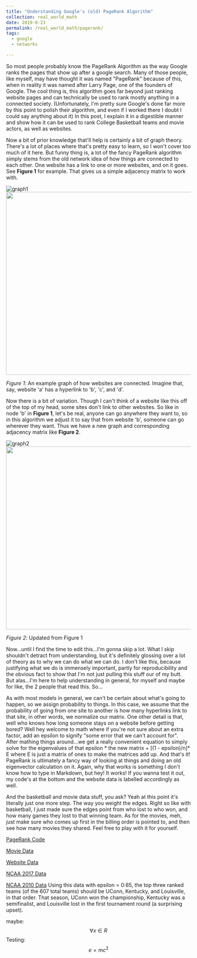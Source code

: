 ```yaml
---
title: "Understanding Google's (old) PageRank Algorithm"
collection: real_world_math
date: 2019-8-23
permalink: /real_world_math/pagerank/
tags:
  - google
  - networks

---
```


So most people probably know the PageRank Algorithm as the way Google ranks the pages that show up after a google search. Many of those people, like myself, may have thought it was named "PageRank" because of this, when in reality it was named after Larry Page, one of the founders of Google. The cool thing is, this algorithm goes far beyond just ranking website pages and can technically be used to rank mostly anything in a connected society. (Unfortunately, I'm pretty sure Google's done far more by this point to polish their algorithm, and even if I worked there I doubt I could say anything about it) In this post, I explain it in a digestible manner and show how it can be used to rank College Basketball teams and movie actors, as well as websites.

Now a bit of prior knowledge that'll help is certainly a bit of graph theory. There's a lot of places where that's pretty easy to learn, so I won't cover too much of it here. But funny thing is, a lot of the fancy PageRank algorithm simply stems from the old network idea of how things are connected to each other. One website has a link to one or more websites, and on it goes. See **Figure 1** for example. That gives us a simple adjacency matrix to work with.

![graph1](https://joeleung16.github.io/images/PageRank/graph1.PNG)
<img src="(https://joeleung16.github.io/images/PageRank/graph1.PNG" height = "498" width="648">


*Figure 1*: An example graph of how websites are connected. Imagine that, say, website 'a' has a hyperlink to 'b', 'c', and 'd'.

Now there is a bit of variation. Though I can't think of a website like this off of the top of my head, some sites don't link to other websites. So like in node 'b' in **Figure 1**, let's be real, anyone can go anywhere they want to, so in this algorithm we adjust it to say that from website 'b', someone can go wherever they want. Thus we have a new graph and corresponding adjacency matrix like **Figure 2**.

![graph2](https://joeleung16.github.io/images/PageRank/graph2.PNG)
<img src="(https://joeleung16.github.io/images/PageRank/graph2.PNG" height = "498" width="648">


*Figure 2*: Updated from Figure 1

Now...until I find the time to edit this...I'm gonna skip a lot. What I skip shouldn't detract from understanding, but it's definitely glossing over a lot of theory as to why we can do what we can do. I don't like this, because justifying what we do is immensely important, partly for reproducibility and the obvious fact to show that I'm not just pulling this stuff our of my butt. But alas...I'm here to help understanding in general, for myself and maybe for like, the 2 people that read this. So...

As with most models in general, we can't be certain about what's going to happen, so we assign probability to things. In this case, we assume that the probability of going from one site to another is how many hyperlinks link to that site, in other words, we normalize our matrix. One other detail is that, well who knows how long someone stays on a website before getting bored? Well hey welcome to math where if you're not sure about an extra factor, add an epsilon to signify "some error that we can't account for". After mathing things around...we get a really convenient equation to simply solve for the eigenvalues of that epsilon * the new matrix + [(1 - epsilon)/n]* E where E is just a matrix of ones to make the matrices add up. And that's it! PageRank is ultimately a fancy way of looking at things and doing an old eigenvector calculation on it. Again, why that works is something I don't know how to type in Markdown, but hey! It works! If you wanna test it out, my code's at the bottom and the website data is labelled accordingly as well.

And the basketball and movie data stuff, you ask? Yeah at this point it's literally just one more step. The way you weight the edges. Right so like with basketball, I just made sure the edges point from who lost to who won, and how many games they lost to that winning team. As for the movies, meh, just make sure who comes up first in the billing order is pointed to, and then see how many movies they shared. Feel free to play with it for yourself.


[PageRank Code](https://joeleung16.github.io/files/PageRank/pagerank.py)

[Movie Data](https://joeleung16.github.io/files/PageRank/top250movies.txt)

[Website Data](https://joeleung16.github.io/files/PageRank/web_stanford.txt)

[NCAA 2017 Data](https://joeleung16.github.io/files/PageRank/ncaa2017.csv)

[NCAA 2010 Data](https://joeleung16.github.io/files/PageRank/ncaa2010.csv) Using this data with epsilon = 0:85, the top three ranked teams (of the 607 total teams)
should be UConn, Kentucky, and Louisville, in that order. That season, UConn won the
championship, Kentucky was a semifinalist, and Louisville lost in the first tournament round
(a surprising upset).


maybe: $$\forall x \in R$$
Testing: $$e = mc^2$$

